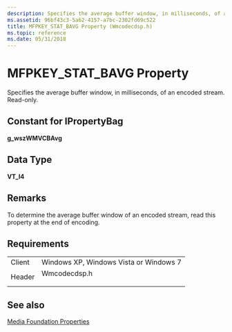 ```yaml
---
description: Specifies the average buffer window, in milliseconds, of an encoded stream.
ms.assetid: 96bf43c3-5a62-4157-a7bc-2302fd69c522
title: MFPKEY_STAT_BAVG Property (Wmcodecdsp.h)
ms.topic: reference
ms.date: 05/31/2018
---
```


# MFPKEY\_STAT\_BAVG Property

Specifies the average buffer window, in milliseconds, of an encoded stream. Read-only.

## Constant for IPropertyBag

**g\_wszWMVCBAvg**

## Data Type

**VT\_I4**

## Remarks

To determine the average buffer window of an encoded stream, read this property at the end of encoding.

## Requirements



|                   |                                                                                         |
|-------------------|-----------------------------------------------------------------------------------------|
| Client<br/> | Windows XP, Windows Vista or Windows 7<br/>                                       |
| Header<br/> | <dl> <dt>Wmcodecdsp.h</dt> </dl> |



## See also

<dl> <dt>

[Media Foundation Properties](media-foundation-properties.md)
</dt> </dl>

 

 




